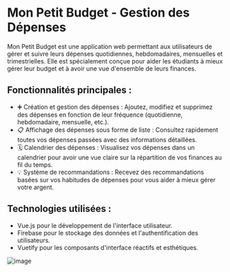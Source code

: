 # Mon Petit Budget  - Gestion des Dépenses

Mon Petit Budget est une application web permettant aux utilisateurs de gérer et suivre leurs dépenses quotidiennes, hebdomadaires, mensuelles et trimestrielles. Elle est spécialement conçue pour aider les étudiants à mieux gérer leur budget et à avoir une vue d'ensemble de leurs finances.


## Fonctionnalités principales :
- ➕ Création et gestion des dépenses : Ajoutez, modifiez et supprimez des dépenses en fonction de leur fréquence (quotidienne, hebdomadaire, mensuelle, etc.).
- 📋 Affichage des dépenses sous forme de liste : Consultez rapidement toutes vos dépenses passées avec des informations détaillées.
- 🗓️ Calendrier des dépenses : Visualisez vos dépenses dans un calendrier pour avoir une vue claire sur la répartition de vos finances au fil du temps.
- 💡 Système de recommandations : Recevez des recommandations basées sur vos habitudes de dépenses pour vous aider à mieux gérer votre argent.


## Technologies utilisées :
- Vue.js pour le développement de l'interface utilisateur.
- Firebase pour le stockage des données et l'authentification des utilisateurs.
- Vuetify pour les composants d'interface réactifs et esthétiques.



![image](https://github.com/user-attachments/assets/6726fc1d-a8f3-4c7f-9e8a-a92001db8e4d)
